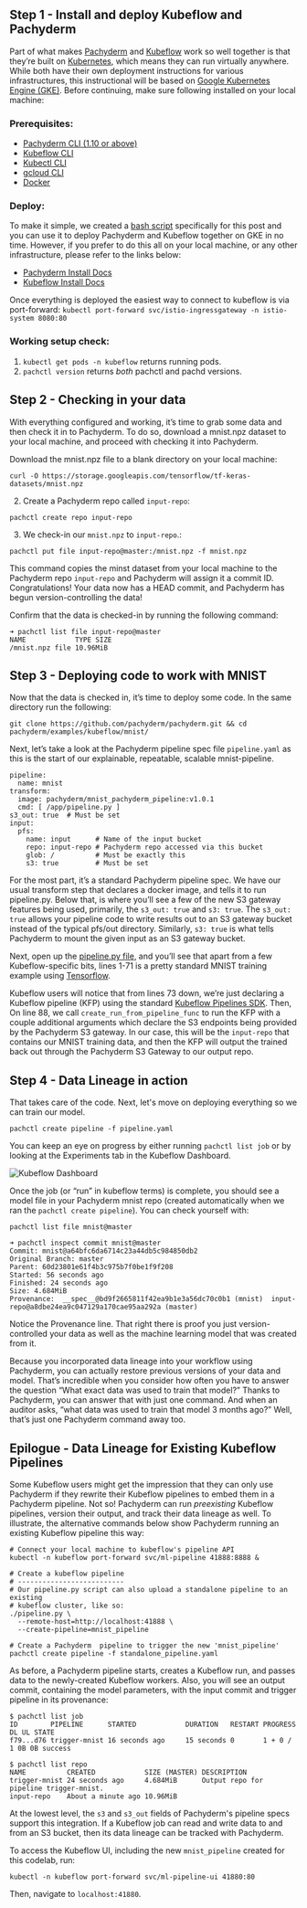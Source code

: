 ## Step 1 - Install and deploy Kubeflow and Pachyderm

Part of what makes [Pachyderm](https://pachyderm.com/) and
[Kubeflow](https://www.kubeflow.org/) work so well together is that they’re
built on [Kubernetes](https://kubernetes.io/), which means they can run
virtually anywhere. While both have their own deployment instructions for
various infrastructures, this instructional will be based on
[Google Kubernetes Engine (GKE)](https://cloud.google.com/kubernetes-engine/).
Before continuing, make sure following installed on your local machine:

### Prerequisites:

-   [Pachyderm CLI (1.10 or above)](/getting-started/)
-   [Kubeflow CLI](https://www.kubeflow.org/docs/started/getting-started/#installing-command-line-tools)
-   [Kubectl CLI](https://kubernetes.io/docs/tasks/tools/install-kubectl/)
-   [gcloud CLI](https://cloud.google.com/sdk/gcloud/)
-   [Docker](https://docs.docker.com/install/)

### Deploy:

To make it simple, we created a
[bash script](https://github.com/pachyderm/pachyderm/tree/master/examples/kubeflow/mnist/gcp-kubeflow-pachyderm-setup.sh)
specifically for this post and you can use it to deploy Pachyderm and Kubeflow
together on GKE in no time. However, if you prefer to do this all on your local
machine, or any other infrastructure, please refer to the links below:

-   [Pachyderm Install Docs](http://docs.pachyderm.com/en/latest/getting_started/local_installation.html)
-   [Kubeflow Install Docs](https://www.kubeflow.org/docs/started/getting-started/#installing-kubeflow)

Once everything is deployed the easiest way to connect to kubeflow is via
port-forward:
`kubectl port-forward svc/istio-ingressgateway -n istio-system 8080:80`

### Working setup check:

1. `kubectl get pods -n kubeflow` returns running pods.
2. `pachctl version` returns _both_ pachctl and pachd versions.

## Step 2 - Checking in your data

With everything configured and working, it’s time to grab some data and then
check it in to Pachyderm. To do so, download a mnist.npz dataset to your local
machine, and proceed with checking it into Pachyderm.

Download the mnist.npz file to a blank directory on your local machine:

`curl -O https://storage.googleapis.com/tensorflow/tf-keras-datasets/mnist.npz`

2. Create a Pachyderm repo called `input-repo`:

`pachctl create repo input-repo`

3. We check-in our `mnist.npz` to `input-repo`.:

`pachctl put file input-repo@master:/mnist.npz -f mnist.npz`

This command copies the minst dataset from your local machine to the Pachyderm
repo `input-repo` and Pachyderm will assign it a commit ID. Congratulations!
Your data now has a HEAD commit, and Pachyderm has begun version-controlling the
data!

Confirm that the data is checked-in by running the following command:

```
➜ pachctl list file input-repo@master
NAME            TYPE SIZE
/mnist.npz file 10.96MiB
```

## Step 3 - Deploying code to work with MNIST

Now that the data is checked in, it’s time to deploy some code. In the same
directory run the following:

`git clone https://github.com/pachyderm/pachyderm.git && cd pachyderm/examples/kubeflow/mnist/`

Next, let’s take a look at the Pachyderm pipeline spec file `pipeline.yaml` as
this is the start of our explainable, repeatable, scalable mnist-pipeline.

```
pipeline:
  name: mnist
transform:
  image: pachyderm/mnist_pachyderm_pipeline:v1.0.1
  cmd: [ /app/pipeline.py ]
s3_out: true  # Must be set
input:
  pfs:
    name: input      # Name of the input bucket
    repo: input-repo # Pachyderm repo accessed via this bucket
    glob: /          # Must be exactly this
    s3: true         # Must be set
```

For the most part, it’s a standard Pachyderm pipeline spec. We have our usual
transform step that declares a docker image, and tells it to run pipeline.py.
Below that, is where you’ll see a few of the new S3 gateway features being used,
primarily, the `s3_out: true` and `s3: true`. The `s3_out: true` allows your
pipeline code to write results out to an S3 gateway bucket instead of the
typical pfs/out directory. Similarly, `s3: true` is what tells Pachyderm to
mount the given input as an S3 gateway bucket.

Next, open up the
[pipeline.py file](https://gist.github.com/Nick-Harvey/b353659e84e26d33b57a1ea9376ed27a),
and you’ll see that apart from a few Kubeflow-specific bits, lines 1-71 is a
pretty standard MNIST training example using
[Tensorflow](https://www.tensorflow.org/).

Kubeflow users will notice that from lines 73 down, we’re just declaring a
Kubeflow pipeline (KFP) using the standard
[Kubeflow Pipelines SDK](https://www.kubeflow.org/docs/pipelines/sdk/sdk-overview/).
Then, On line 88, we call `create_run_from_pipeline_func` to run the KFP with a
couple additional arguments which declare the S3 endpoints being provided by the
Pachyderm S3 gateway. In our case, this will be the `input-repo` that contains
our MNIST training data, and then the KFP will output the trained back out
through the Pachyderm S3 Gateway to our output repo.

## Step 4 - Data Lineage in action

That takes care of the code. Next, let's move on deploying everything so we can
train our model.

`pachctl create pipeline -f pipeline.yaml`

You can keep an eye on progress by either running `pachctl list job` or by
looking at the Experiments tab in the Kubeflow Dashboard.

![Kubeflow Dashboard](https://github.com/pachyderm/website/blob/master/static/images/Releases/1.10/Kubeflow-Central-Dashboard.jpg)

Once the job (or “run” in kubeflow terms) is complete, you should see a model
file in your Pachyderm mnist repo (created automatically when we ran the
`pachctl create pipeline`). You can check yourself with:

`pachctl list file mnist@master`

```
➜ pachctl inspect commit mnist@master
Commit: mnist@a64bfc6da6714c23a44db5c984850db2
Original Branch: master
Parent: 60d23801e61f4b3c975b7f0be1f9f208
Started: 56 seconds ago
Finished: 24 seconds ago
Size: 4.684MiB
Provenance:  __spec__@bd9f2665811f42ea9b1e3a56dc70c0b1 (mnist)  input-repo@a8dbe24ea9c047129a170cae95aa292a (master)
```

Notice the Provenance line. That right there is proof you just
version-controlled your data as well as the machine learning model that was
created from it.

Because you incorporated data lineage into your workflow using Pachyderm, you
can actually restore previous versions of your data and model. That’s incredible
when you consider how often you have to answer the question “What exact data was
used to train that model?” Thanks to Pachyderm, you can answer that with just
one command. And when an auditor asks, “what data was used to train that model 3
months ago?” Well, that’s just one Pachyderm command away too.

## Epilogue - Data Lineage for Existing Kubeflow Pipelines

Some Kubeflow users might get the impression that they can only use Pachyderm if
they rewrite their Kubeflow pipelines to embed them in a Pachyderm pipeline. Not
so! Pachyderm can run _preexisting_ Kubeflow pipelines, version their output,
and track their data lineage as well. To illustrate, the alternative commands
below show Pachyderm running an existing Kubeflow pipeline this way:

```
# Connect your local machine to kubeflow's pipeline API
kubectl -n kubeflow port-forward svc/ml-pipeline 41888:8888 &

# Create a kubeflow pipeline
# --------------------------
# Our pipeline.py script can also upload a standalone pipeline to an existing
# kubeflow cluster, like so:
./pipeline.py \
  --remote-host=http://localhost:41888 \
  --create-pipeline=mnist_pipeline

# Create a Pachyderm  pipeline to trigger the new 'mnist_pipeline'
pachctl create pipeline -f standalone_pipeline.yaml
```

As before, a Pachyderm pipeline starts, creates a Kubeflow run, and passes data
to the newly-created Kubeflow workers. Also, you will see an output commit,
containing the model parameters, with the input commit and trigger pipeline in
its provenance:

```
$ pachctl list job
ID        PIPELINE      STARTED            DURATION   RESTART PROGRESS  DL UL STATE
f79...d76 trigger-mnist 16 seconds ago     15 seconds 0       1 + 0 / 1 0B 0B success

$ pachctl list repo
NAME          CREATED            SIZE (MASTER) DESCRIPTION
trigger-mnist 24 seconds ago     4.684MiB      Output repo for pipeline trigger-mnist.
input-repo    About a minute ago 10.96MiB
```

At the lowest level, the `s3` and `s3_out` fields of Pachyderm's pipeline specs
support this integration. If a Kubeflow job can read and write data to and from
an S3 bucket, then its data lineage can be tracked with Pachyderm.

To access the Kubeflow UI, including the new `mnist_pipeline` created for this
codelab, run:

```
kubectl -n kubeflow port-forward svc/ml-pipeline-ui 41880:80
```

Then, navigate to `localhost:41880`.
